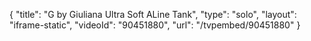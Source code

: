 {
    "title": "G by Giuliana Ultra Soft ALine Tank",
    "type": "solo",
    "layout": "iframe-static",
    "videoId": "90451880",
    "url": "\/tvpembed\/90451880"
}